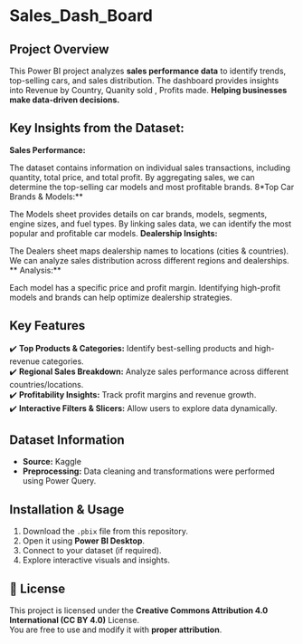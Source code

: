 # Sales_Dash_Board
##  Project Overview
This Power BI project analyzes **sales performance data** to identify trends, top-selling cars, and  sales distribution. The dashboard provides insights into Revenue by Country, Quanity sold , Profits made. **Helping businesses make data-driven decisions.**

## Key Insights from the Dataset:
**Sales Performance:**

The dataset contains information on individual sales transactions, including quantity, total price, and total profit.
By aggregating sales, we can determine the top-selling car models and most profitable brands.
8*Top Car Brands & Models:**

The Models sheet provides details on car brands, models, segments, engine sizes, and fuel types.
By linking sales data, we can identify the most popular and profitable car models.
**Dealership Insights:**

The Dealers sheet maps dealership names to locations (cities & countries).
We can analyze sales distribution across different regions and dealerships.
** Analysis:**

Each model has a specific price and profit margin.
Identifying high-profit models and brands can help optimize dealership strategies.


## Key Features

✔️ **Top Products & Categories:** Identify best-selling products and high-revenue categories.  
✔️ **Regional Sales Breakdown:** Analyze sales performance across different countries/locations.  
✔️ **Profitability Insights:** Track profit margins and revenue growth.  
✔️ **Interactive Filters & Slicers:** Allow users to explore data dynamically.  

##  Dataset Information
- **Source:** Kaggle
- **Preprocessing:** Data cleaning and transformations were performed using Power Query.

##  Installation & Usage
1. Download the `.pbix` file from this repository.
2. Open it using **Power BI Desktop**.
3. Connect to your dataset (if required).
4. Explore interactive visuals and insights.

## 📝 License
This project is licensed under the **Creative Commons Attribution 4.0 International (CC BY 4.0)** License.  
You are free to use and modify it with **proper attribution**.


